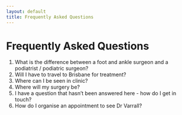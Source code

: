 ```yaml
---
layout: default
title: Frequently Asked Questions
---
```

# Frequently Asked Questions

1. What is the difference between a foot and ankle surgeon and a podiatrist / podiatric surgeon?
2. Will I have to travel to Brisbane for treatment?
3. Where can I be seen in clinic?
4. Where will my surgery be?
5. I have a question that hasn’t been answered here - how do I get in touch?
6. How do I organise an appointment to see Dr Varrall?
